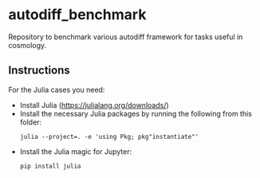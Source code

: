 # autodiff_benchmark

Repository to benchmark various autodiff framework for tasks useful in cosmology.


## Instructions

For the Julia cases you need:

* Install Julia (https://julialang.org/downloads/)
* Install the necessary Julia packages by running the following from this folder:
    ```
    julia --project=. -e 'using Pkg; pkg"instantiate"'
    ```
* Install the Julia magic for Jupyter:
    ```
    pip install julia
    ```
